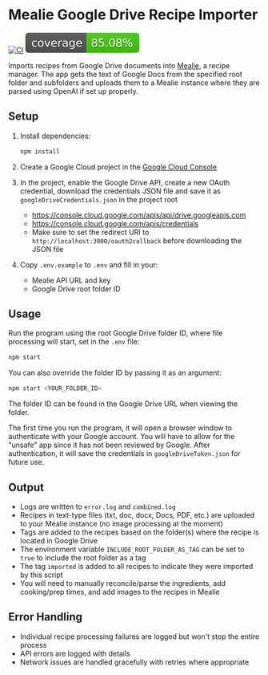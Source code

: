 # Mealie Google Drive Recipe Importer

[![CI](https://github.com/cbrown350/mealie-google-docs-importer/workflows/CI/badge.svg)](https://github.com/cbrown350/mealie-google-docs-importer/actions)
[![Coverage](https://raw.githubusercontent.com/cbrown350/mealie-google-docs-importer/badges/.github/badges/coverage.svg)](https://htmlpreview.github.io/?https://github.com/cbrown350/mealie-google-docs-importer/blob/badges/coverage/lcov-report/index.html)

Imports recipes from Google Drive documents into [Mealie](https://mealie.io), a recipe manager. The app gets the text of Google Docs from the specified root folder and subfolders and uploads them to a Mealie instance where they are parsed using OpenAI if set up properly.

## Setup

1. Install dependencies:

   ```bash
   npm install
   ```

2. Create a Google Cloud project in the [Google Cloud Console](https://console.cloud.google.com)
3. In the project, enable the Google Drive API, create a new OAuth credential, download the credentials JSON file and save it as `googleDriveCredentials.json` in the project root
   - <https://console.cloud.google.com/apis/api/drive.googleapis.com>
   - <https://console.cloud.google.com/apis/credentials>
   - Make sure to set the redirect URI to `http://localhost:3000/oauth2callback` before downloading the JSON file
4. Copy `.env.example` to `.env` and fill in your:
   - Mealie API URL and key
   - Google Drive root folder ID

## Usage

Run the program using the root Google Drive folder ID, where file processing will start, set in the `.env` file:

```bash
npm start
```

You can also override the folder ID by passing it as an argument:

```bash
npm start <YOUR_FOLDER_ID>
```

The folder ID can be found in the Google Drive URL when viewing the folder.

The first time you run the program, it will open a browser window to authenticate with your Google account. You will have to allow for the "unsafe" app since it has not been reviewed by Google. After authentication, it will save the credentials in `googleDriveToken.json` for future use.

## Output

- Logs are written to `error.log` and `combined.log`
- Recipes in text-type files (txt, doc, docx, Docs, PDF, etc.) are uploaded to your Mealie instance (no image processing at the moment)
- Tags are added to the recipes based on the folder(s) where the recipe is located in Google Drive
- The environment variable `INCLUDE_ROOT_FOLDER_AS_TAG` can be set to `true` to include the root folder as a tag
- The tag `imported` is added to all recipes to indicate they were imported by this script
- You will need to manually reconcile/parse the ingredients, add cooking/prep times, and add images to the recipes in Mealie

## Error Handling

- Individual recipe processing failures are logged but won't stop the entire process
- API errors are logged with details
- Network issues are handled gracefully with retries where appropriate
